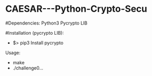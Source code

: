 # CAESAR---Python-Crypto-Secu

#Dependencies: Python3 Pycrypto LIB

#Installation (pycrypto LIB):
 - $> pip3 Install pycrypto

Usage:
  - make
  - ./challenge0...
